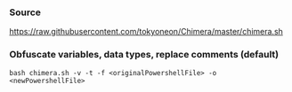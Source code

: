 ### Source 
https://raw.githubusercontent.com/tokyoneon/Chimera/master/chimera.sh  

### Obfuscate variables, data types, replace comments (default)
```
bash chimera.sh -v -t -f <originalPowershellFile> -o <newPowershellFile>
```

